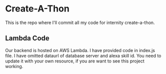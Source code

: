 # Create-A-Thon
This is the repo where I'll commit all my code for internity create-a-thon.

## Lambda Code
Our backend is hosted on AWS Lambda. I have provided code in index.js file. I have omitted dataurl of database server and alexa skill id. You need to update it with your own resource, if you are want to see this project working.
